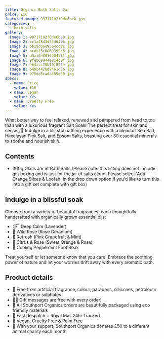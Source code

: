 ```yaml
---
title: Organic Bath Salts Jar
price: £10
featured_image: 99717102f0de6be8.jpg
categories:
  - bath-salts
gallery:
  Image 1: 99717102f0de6be8.jpg
  Image 2: cc1a48d3d56d64b5.jpg
  Image 3: bb19c06e95e4cc9c.jpg
  Image 4: aedb15c6869392c6.jpg
  Image 5: d5aa6e80569045ff.jpg
  Image 6: 9fe869944e814c9f.jpg
  Image 7: eb4acc70b10f899e.jpg
  Image 8: b49b442bd7461d56.jpg
  Image 9: 975de8cada889e30.jpg
specs:
  - name: Price
    value: £10
  - name: Vegan
    value: Yes
  - name: Cruelty Free
    value: Yes
---
```


What better way to feel relaxed, renewed and pampered from head to toe than with a luxurious fragrant Salt Soak! The perfect treat for skin and senses 🛁 Indulge in a blissful bathing experience with a blend of Sea Salt, Himalayan Pink Salt, and Epsom Salts, boasting over 80 essential minerals to soothe and nourish skin.

## Contents

- 300g Glass Jar of Bath Salts (Please note: this listing does not include gift boxing and is just for the jar of salts alone. Please select 'Add Orange Slices & Loofah' in the drop down option if you'd like to turn this into a gift set complete with gift box)

## Indulge in a blissful soak

Choose from a variety of beautiful fragrances, each thoughtfully handcrafted with organically grown essential oils:

- 😴 Deep Calm (Lavender)
- 🌹 Wild Rose (Rose Geranium)
- 🌿 Refresh (Pink Grapefruit & Mint)
- 🍊 Citrus & Rose (Sweet Orange & Rose)
- 🧊 Cooling Peppermint Foot Soak

Treat yourself or let someone know that you care! Embrace the soothing power of nature and let your worries drift away with every aromatic bath.

## Product details

- 🍊 Free from artificial fragrance, colour, parabens, sillicones, petroleum derivatives or sulphates.
- ✍🏼 Gift messages are free with every order!
- 🌿 All Southport Organics orders are beautifully packaged using eco friendly materials
- 📮 Fast despatch + Royal Mail 24hr Tracked
- 🐰 Vegan, Cruelty Free & Palm Free
- 🐾 With your support, Southport Organics donates £50 to a different animal charity each month
